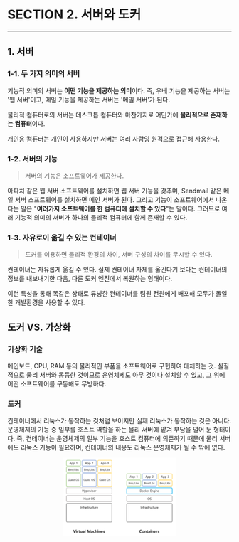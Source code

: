 # SECTION 2. 서버와 도커
---
## 1. 서버

### 1-1. 두 가지 의미의 서버

기능적 의미의 서버는 **어떤 기능을 제공하는 의미**이다. 즉, 우베 기능을 제공하는 서버는 '웹 서버'이고, 메일 기능을 제공하는 서버는 '메일 서버'가 된다.

물리적 컴퓨터로의 서버는 데스크톱 컴퓨터와 마찬가지로 어딘가에 **물리적으로 존재하는 컴퓨터**이다.

개인용 컴퓨터는 개인이 사용하지만 서버는 여러 사람잉 원격으로 접근해 사용한다.

### 1-2. 서버의 기능

> 서버의 기능은 소프트웨어가 제공한다.

아파치 같은 웹 서버 소프트웨어를 설치하면 웹 서버 기능을 갖추며, Sendmail 같은 메일 서버 소프트웨어를 설치하면 메인 서버가 된다.
그리고 기능이 소프트웨어에서 나온다는 말은 "**여러가지 소프트웨어를 한 컴퓨터에 설치할 수 있다**"는 말이다. 그러므로 여러 기능적 의미의 서버가 하나의 물리적 컴퓨터에 함께 존재할 수 있다.

### 1-3. 자유로이 옮길 수 있는 컨테이너

> 도커를 이용하면 물리적 환경의 차이, 서버 구성의 차이를 무시할 수 있다.

컨테이너는 자유롭게 옮길 수 있다. 실제 컨테이너 자체를 옮긴다기 보다는 컨테이너의 정보를 내보내기한 다음, 다른 도커 엔진에서 복원하는 형태이다.

이런 특성을 통해 똑같은 상태로 튜닝한 컨테이너를 팀원 전원에게 배포해 모두가 돌일한 개발환경을 사용할 수 있다.

## 도커 VS. 가상화

### 가상화 기술

메인보드, CPU, RAM 등의 물리적인 부품을 소프트웨어로 구현하여 대체하는 것.
실질적으로 물리 서버와 동등한 것이므로 운영체제도 아무 것이나 설치할 수 있고, 그 위에 어떤 소프트웨어를 구동해도 무방하다.

### 도커

컨테이너에서 리눅스가 동작하는 것처럼 보이지만 실제 리눅스가 동작하는 것은 아니다. 운영체제의 기능 중 일부를 호스트 역할을 하는 물리 서버에 맡겨 부담을 덜어 둔 형태이다.
즉, 컨테이너는 운영체제의 일부 기능을 호스트 컴퓨터에 의존하기 때문에 물리 서버에도 리눅스 기능이 필요하며, 컨테이너의 내용도 리눅스 운영체제가 될 수 밖에 없다.

<p align = "center"><img src = "../images/vm_docker.png" width = "50%"></p>